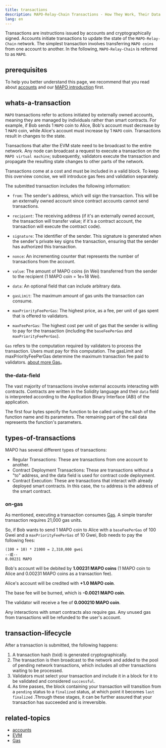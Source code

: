 ```yaml
---
title: transactions
description: MAPO-Relay-Chain Transactions - How They Work, Their Data Structure, and How to Send Them via Applications.
lang: en
---
```



Transactions are instructions issued by accounts and cryptographically signed. Accounts initiate transactions to update the state of the `MAPO-Relay-Chain` network. The simplest transaction involves transferring `MAPO coins` from one account to another. In the following, `MAPO-Relay-Chain` is referred to as `MAPO`.


## prerequisites

To help you better understand this page, we recommend that you read about [accounts](/docs/base/accounts/index_en.md) and our [MAPO introduction](/docs/base/intro-to-mapo/index_en.md) first.


## whats-a-transaction

`MAPO` transactions refer to actions initiated by externally owned accounts, meaning they are managed by individuals rather than smart contracts. For example, if Bob sends 1 `MAPO` coin to Alice, Bob's account must decrease by 1 `MAPO` coin, while Alice's account must increase by 1 `MAPO` coin. Transactions result in changes to the state.

Transactions that alter the EVM state need to be broadcast to the entire network. Any node can broadcast a request to execute a transaction on the `MAPO virtual machine`; subsequently, validators execute the transaction and propagate the resulting state changes to other parts of the network.

Transactions come at a cost and must be included in a valid block. To keep this overview concise, we will introduce gas fees and validation separately.


The submitted transaction includes the following information:

- `from`: The sender's address, which will sign the transaction. This will be an externally owned account since contract accounts cannot send transactions.

- `recipient`: The receiving address (if it's an externally owned account, the transaction will transfer value; if it's a contract account, the transaction will execute the contract code).
- `signature`: The identifier of the sender. This signature is generated when the sender's private key signs the transaction, ensuring that the sender has authorized this transaction.
- `nonce`: An incrementing counter that represents the number of transactions from the account.
- `value`: The amount of MAPO coins (in Wei) transferred from the sender to the recipient (1 MAPO coin = 1e+18 Wei).
- `data`: An optional field that can include arbitrary data.
- `gasLimit`: The maximum amount of gas units the transaction can consume.
- `maxPriorityFeePerGas`: The highest price, as a fee, per unit of gas spent that is offered to validators.
- `maxFeePerGas`: The highest cost per unit of gas that the sender is willing to pay for the transaction (including the `baseFeePerGas` and `maxPriorityFeePerGas`).

`Gas` refers to the computation required by validators to process the transaction. Users must pay for this computation. The gasLimit and maxPriorityFeePerGas determine the maximum transaction fee paid to validators.
[about more Gas](/docs/base/gas/index_en.md)。


### the-data-field

The vast majority of transactions involve external accounts interacting with contracts. Contracts are written in the Solidity language and their `data` field is interpreted according to the Application Binary Interface (ABI) of the application.

The first four bytes specify the function to be called using the hash of the function name and its parameters. The remaining part of the call data represents the function's parameters.

## types-of-transactions

MAPO has several different types of transactions:

- Regular Transactions: These are transactions from one account to another.
- Contract Deployment Transactions: These are transactions without a "to" address, and the data field is used for contract code deployment.
- Contract Execution: These are transactions that interact with already deployed smart contracts. In this case, the `to` address is the address of the smart contract.

### on-gas

As mentioned, executing a transaction consumes [Gas](/docs/base/gas/index_en.md). A simple transfer transaction requires 21,000 gas units.

So, if Bob wants to send 1 MAPO coin to Alice with a `baseFeePerGas` of 100 Gwei and a `maxPriorityFeePerGas` of 10 Gwei, Bob needs to pay the following fees:

```
(100 + 10) * 21000 = 2,310,000 gwei
--或--
0.00231 MAPO
```
Bob's account will be debited by **1.00231 MAPO coins** (1 MAPO coin to Alice and 0.00231 MAPO coins as a transaction fee).

Alice's account will be credited with **+1.0 MAPO coin**.

The base fee will be burned, which is **-0.0021 MAPO coin**.

The validator will receive a fee of **0.000210 MAPO coin**.

Any interactions with smart contracts also require gas. Any unused gas from transactions will be refunded to the user's account.

## transaction-lifecycle

After a transaction is submitted, the following happens:

1. A transaction hash (txid) is generated cryptographically.
2. The transaction is then broadcast to the network and added to the pool of pending network transactions, which includes all other transactions waiting to be processed.
3. Validators must select your transaction and include it in a block for it to be validated and considered `successful`.
4. As time passes, the block containing your transaction will transition from a `pending` status to a `finalized` status, at which point it becomes `last finalized` .Through these stages, it can be further assured that your transaction has succeeded and is irreversible.

## related-topics

- [accounts](/docs/base/accounts/index_en.md)
- [EVM](/docs/mapo-stack/compatible-evm/index_en.md)
- [Gas](/docs/base/gas/index_en.md)
